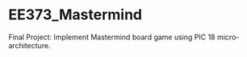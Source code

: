 # EE373_Mastermind
Final Project: Implement Mastermind board game using PIC 18 micro-architecture. 
